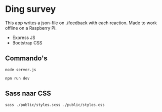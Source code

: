 # Ding survey

This app writes a json-file on ./feedback with each reaction.
Made to work offline on a Raspberry Pi.

* Express JS
* Bootstrap CSS


## Commando's

`node server.js`

`npm run dev`

## Sass naar CSS
`sass ./public/styles.scss ./public/styles.css`
